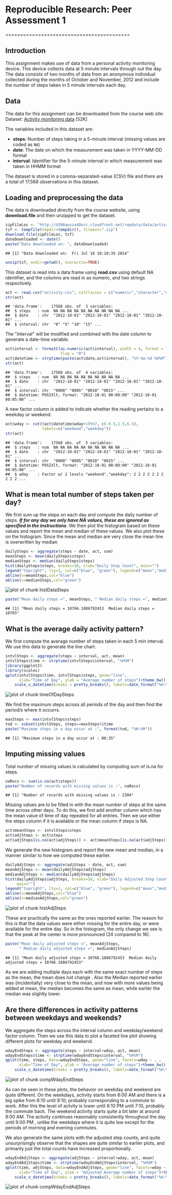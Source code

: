 # Reproducible Research: Peer Assessment 1
==========================================

## Introduction

This assignment makes use of data from a personal activity monitoring device. 
This device collects data at 5 minute intervals through out the day. The data 
consists of two months of data from an anonymous individual collected during 
the months of October and November, 2012 and include the number of steps taken 
in 5 minute intervals each day.   

## Data
   
The data for this assignment can be downloaded from the course web site:   
Dataset: [Activity monitoring data](http://d396qusza40orc.cloudfront.net/repdata/data/activity.zip) [52K]

The variables included in this dataset are:

* **steps**: Number of steps taking in a 5-minute interval (missing values are 
coded as `NA`)
* **date**: The date on which the measurement was taken in YYYY-MM-DD format
* **interval**: Identifier for the 5-minute interval in which measurement was 
taken in HHMM format

The dataset is stored in a comma-separated-value (CSV) file and there are a 
total of 17,568 observations in this dataset.


## Loading and preprocessing the data
The data is downloaded directly from the course website, using **download.file** 
and then unzipped to get the dataset. 

```r
zipFileLoc <- "http://d396qusza40orc.cloudfront.net/repdata/data/activity.zip"
tzf <- tempfile(tmpdir=tempdir(), fileext=".zip")
download.file(zipFileLoc, tzf)
dateDownloaded <- date()
paste("Data downloaded on: ", dateDownloaded)
```

```
## [1] "Data downloaded on:  Fri Jul 18 18:10:39 2014"
```

```r
unzip(tzf, exdir=getwd(), overwrite=TRUE)
```


This dataset is read into a data frame using **read.csv** using default 
NA identifier, and the columns are read in as numeric, and two strings 
respectively. 


```r
act <- read.csv("activity.csv", colClasses = c("numeric","character","character"))
str(act)
```

```
## 'data.frame':	17568 obs. of  3 variables:
##  $ steps   : num  NA NA NA NA NA NA NA NA NA NA ...
##  $ date    : chr  "2012-10-01" "2012-10-01" "2012-10-01" "2012-10-01" ...
##  $ interval: chr  "0" "5" "10" "15" ...
```

The "interval" will be modified and combined with the date column to generate
a date-time variable.


```r
act$interval <- formatC(as.numeric(act$interval), width = 4, format = "d", 
                        flag = "0") 
act$datetime <- strptime(paste(act$date,act$interval), "%Y-%m-%d %H%M")
str(act)
```

```
## 'data.frame':	17568 obs. of  4 variables:
##  $ steps   : num  NA NA NA NA NA NA NA NA NA NA ...
##  $ date    : chr  "2012-10-01" "2012-10-01" "2012-10-01" "2012-10-01" ...
##  $ interval: chr  "0000" "0005" "0010" "0015" ...
##  $ datetime: POSIXlt, format: "2012-10-01 00:00:00" "2012-10-01 00:05:00" ...
```

A new factor column is added to indicate whether the reading pertains to a 
weekday or weekend.


```r
act$wday <- cut((act$datetime$wday+1)%%7, c(-0.5,1.5,6.5),
                labels=c("weekend","weekday"))
str(act)
```

```
## 'data.frame':	17568 obs. of  5 variables:
##  $ steps   : num  NA NA NA NA NA NA NA NA NA NA ...
##  $ date    : chr  "2012-10-01" "2012-10-01" "2012-10-01" "2012-10-01" ...
##  $ interval: chr  "0000" "0005" "0010" "0015" ...
##  $ datetime: POSIXlt, format: "2012-10-01 00:00:00" "2012-10-01 00:05:00" ...
##  $ wday    : Factor w/ 2 levels "weekend","weekday": 2 2 2 2 2 2 2 2 2 2 ...
```


## What is mean total number of steps taken per day?
We first sum up the steps on each day and compute the daily number of steps. _**If 
for any day we only have NA values, these are ignored as specified in the 
instructions**_. We then plot the 
histogram based on these values and report the mean and median of these values. 
We also plot these on the histogram. Since the mean and median are very close
the mean line is overwritten by median


```r
dailySteps <- aggregate(steps ~ date, act, sum)
meanSteps <- mean(dailySteps$steps)
medianSteps <- median(dailySteps$steps)
hist(dailySteps$steps, breaks=10, xlab="Daily Step Count", main="")
legend("topright", lty=1, col=c("blue", "green"), legend=c("mean","median"))
abline(v=meanSteps,col="blue")
abline(v=medianSteps,col="green")
```

![plot of chunk histDataSteps](figure/histDataSteps.png) 

```r
paste("Mean daily steps =", meanSteps, " Median daily steps =", medianSteps)
```

```
## [1] "Mean daily steps = 10766.1886792453  Median daily steps = 10765"
```


## What is the average daily activity pattern?
We first compute the average number of steps taken in each 5 min interval. We 
use this data to generate the line chart.


```r
intvlSteps <- aggregate(steps ~ interval, act, mean)
intvlSteps$time <- strptime(intvlSteps$interval, "%H%M")
library(ggplot2)
library(scales)
qplot(intvlSteps$time, intvlSteps$steps, geom="line",
      xlab="Time of Day", ylab = "Average number of steps")+theme_bw() +
    scale_x_datetime(breaks = pretty_breaks(), labels=date_format("%H:%M"))
```

![plot of chunk timeOfDaySteps](figure/timeOfDaySteps.png) 
   
   
   We find the maximum steps across all periods of the day and then find the 
period/s where it occurrs.


```r
maxSteps <- max(intvlSteps$steps)
tod <- subset(intvlSteps, steps==maxSteps)$time
paste("Maximum steps in a day occur at :", format(tod, "%H:%M"))
```

```
## [1] "Maximum steps in a day occur at : 08:35"
```


## Imputing missing values

Total number of missing values is calculated by computing sum of is.na for steps.

```r
naRecs <- sum(is.na(act$steps))
paste("Number of records with missing values is :", naRecs)
```

```
## [1] "Number of records with missing values is : 2304"
```

Missing values are to be filled in with the mean number of steps at the same 
time across other days. To do this, we first add another column which has the 
mean value of time of day repeated for all entries. Then we use either the 
steps column if it is available or the mean column if steps is NA.

```r
act$meanSteps <- intvlSteps$steps
act$adjSteps <- act$steps
act$adjSteps[is.na(act$adjSteps)] <- act$meanSteps[is.na(act$adjSteps)]
```

We generate the new histogram and report the new mean and median, in a manner 
similar to how we computed these earlier.


```r
dailyAdjSteps <- aggregate(adjSteps ~ date, act, sum)
meanAdjSteps <- mean(dailyAdjSteps$adjSteps)
medianAdjSteps <- median(dailyAdjSteps$adjSteps)
hist(dailyAdjSteps$adjSteps, breaks=10, xlab="Daily Adjusted Step Count",
     main="")
legend("topright", lty=1, col=c("blue", "green"), legend=c("mean","median"))
abline(v=meanAdjSteps,col="blue")
abline(v=medianAdjSteps,col="green")
```

![plot of chunk histAdjSteps](figure/histAdjSteps.png) 
   
These are practically the same as the ones reported earlier. The reason for 
this is that the data values were either missing for the entire day, or were 
available for the entire day. So in the histogram, the only change we see is 
that the peak at the center is more pronounced (24 compared to 16). 


```r
paste("Mean daily adjusted steps =", meanAdjSteps, 
      " Median daily adjusted steps =", medianAdjSteps)
```

```
## [1] "Mean daily adjusted steps = 10766.1886792453  Median daily adjusted steps = 10766.1886792453"
```
As we are adding multiple days each with the same exact number of steps as the
mean, the mean does not change . Also the Median 
reported earlier was (incidentally) very close to the mean, and now with more 
values being added at mean, the median becomes the same as mean, while earlier 
the median was slightly lower. 


## Are there differences in activity patterns between weekdays and weekends?

We aggregate the steps across the interval column and weekday/weekend factor 
column. Then we use this data to plot a faceted line plot showing different 
plots for weekday and weekend.


```r
wdayEndSteps <- aggregate(steps ~ interval+wday, act, mean)
wdayEndSteps$time <- strptime(wdayEndSteps$interval, "%H%M")
qplot(time, steps, data=wdayEndSteps, geom="line", facets=wday ~ . ,
      xlab="Time of Day", ylab = "Average number of steps")+theme_bw() +
    scale_x_datetime(breaks = pretty_breaks(), labels=date_format("%H:%M"))
```

![plot of chunk compWdayEndSteps](figure/compWdayEndSteps.png) 
   
   
As can be seen in these plots, the behavior on weekday and weekend are quite 
different. On the weekdays, activity starts from 6:00 AM and there is a big 
spike from 8:10 until 9:10; probably corresponding to a commute to work. After 
this the level of actvity is lower until 6:10 PM until 7:10, probably the 
commute back. The weekend activity starts quite a bit later at around 8:00 AM.
The activity continues reasonably consistently throughout the day until 9:00 PM
, unlike the weekdays where it is quite low except for the periods of morning 
and evening commutes.  
   
We also generate the same plots with the adjusted step counts, and quite 
unsurprisingly observe that the shapes are quite similar to earlier plots,
and primarily just the total counts have increased proportionally.


```r
wdayEndAdjSteps <- aggregate(adjSteps ~ interval+wday, act, mean)
wdayEndAdjSteps$time <- strptime(wdayEndAdjSteps$interval, "%H%M")
qplot(time, adjSteps, data=wdayEndAdjSteps, geom="line", facets=wday ~ . ,
      xlab="Time of Day", ylab = "Adjusted Average number of steps")+theme_bw() +
    scale_x_datetime(breaks = pretty_breaks(), labels=date_format("%H:%M"))
```

![plot of chunk compWdayEndAdjSteps](figure/compWdayEndAdjSteps.png) 

